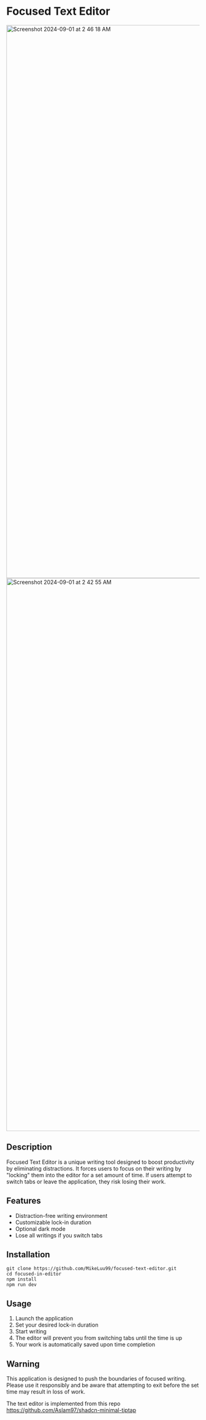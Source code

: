 # Focused Text Editor
<img width="1440" alt="Screenshot 2024-09-01 at 2 46 18 AM" src="https://github.com/user-attachments/assets/7e0678ed-c7b0-42be-9c2e-4b1bdb9c6f3b">
<img width="1440" alt="Screenshot 2024-09-01 at 2 42 55 AM" src="https://github.com/user-attachments/assets/ea2d9aa0-1bb5-43b9-901f-58cd85c35404">

## Description

Focused Text Editor is a unique writing tool designed to boost productivity by eliminating distractions. It forces users to focus on their writing by "locking" them into the editor for a set amount of time. If users attempt to switch tabs or leave the application, they risk losing their work.

## Features

- Distraction-free writing environment
- Customizable lock-in duration
- Optional dark mode
- Lose all writings if you switch tabs

## Installation

```
git clone https://github.com/MikeLuu99/focused-text-editor.git
cd focused-in-editor
npm install
npm run dev
```

## Usage

1. Launch the application
2. Set your desired lock-in duration
3. Start writing
4. The editor will prevent you from switching tabs until the time is up
5. Your work is automatically saved upon time completion

## Warning

This application is designed to push the boundaries of focused writing. Please use it responsibly and be aware that attempting to exit before the set time may result in loss of work.

The text editor is implemented from this repo https://github.com/Aslam97/shadcn-minimal-tiptap
